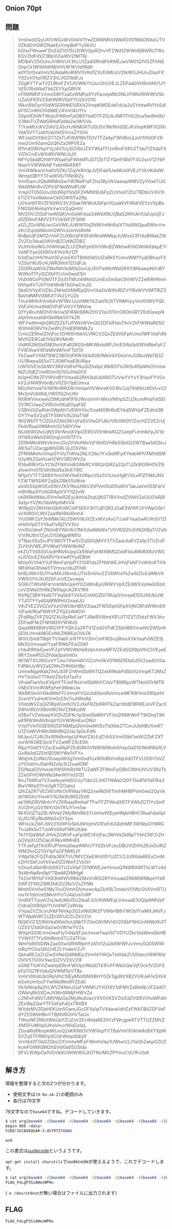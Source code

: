 Onion 70pt
----------------

問題
----
> Vm0wd2QyUXlVWGxWV0d4V1YwZDRWMVl3WkRSV01WbDNXa1JTV0ZKdGVGWlZNakExVmpBeFYySkVU
> bGhoTWsweFZtcEdZV015U2tWVQpiR2hvVFZWd1ZWWnRjRWRUTWxKSVZtdFdVZ3BpVlZwWVZtMTRj
> MDB4V25GUmJVWlVUV3hLU1ZadGRHdFhRWEJwVW01Q1VGZFhNSGhpCk1WWlhWMjVHVW1KVldtRldh
> a0Y0VGxaVmVXUkdaRmRWV0VKd1ZXcEtiMlJzV2tkWGJHUnJDazFXY0ZoV01qVlRZV3hLV0ZWdFJs
> ZGgKYTFwTVZURmFZV1JIVWtkYVJscGhUVEJLZDFadGVHRmtNV1JYVjI1U1RsWkdTbkZEYXpGRlVX
> cFNWMDFxVmxSWlYzaExWMFpXYzFacwpWbGNLVFRKb1RWWlVSbUZaVjFKSVZXdHNWV0pYYUZkV01G
> WkxWbFprV0dWSGRHbE5iRXA2VmpKMGExbFdUa2xSYmtwRVlYcEdlbFl5CmRHOVdNREZ4Vm14U1Yx
> SXphR2hWYWtaUFl6RmFjd3BXYkdOTFZGUkJNRTFHV2toa1IwWm9UV3MxTUZWdGRHdFpWa2w1WVVa
> T1YwMUcKV2t4V2JGcHJWMGRTU0U5V1NrNVdiSEJKVmpKMFlXSXhVbk5VYTJob1UwVktSVmxZY0Vk
> WFJsbDVDbVZIT1ZkTlJFWjRWbTE0VTFZeApTWHBoUjJoV1lXdGFVRmw2Um1GamQzQlhZa2RPVEZa
> R1VrdGlNVkpYVjJ4V1UySlZXbUZXYWtaTFUxWmFXR1JIT1doTlZXdzFXVlZhCmExWXdNVWNLVjJ0
> NFYySkdjR2hWYWtaaFpFWktkR1JGTlZkTlZYQmFWbTF3U2sxV1ZYbFNiazVVWWtkNFYxbHRkRXRT
> Vm14WlkwVmsKV0ZKc1ZqVkRiVlpJVDFab1UwMUdXVEJYVkVKdldWWmtjd3BYYTFwWVlUTlNhRlZy
> Vm1GamJIQkdWMnQwYW1RelFtaFZha3ByVkVaawpWMVZyVGxkTlJGWklWMnRvVDFkSFNsWlhiR1JW
> VmpOT05GUnJXbXRqYlVaSFZHMW9UbFpZUVhoV1ZtUTBDbUV4V1hkTlZXTkxWakowCk5GWXlTa2Rq
> U0VwWFRVZFNXRlV3V2t0ak1WWnlUbFprVGxaWVFtRldiVEYzVXpBeFNGSllhRmhpYkVwVVZqQmtV
> MVZHV25SbFIwWlQKVm0xNFdsa3dWbXNLVjBaS2RHUkVUa1JpUjFJd1ZERmFiMVV3TVVkWFZFSllW
> a1ZLZGxWNlJscGxVWEJUWW10d2NWVnNhRzlXTVd4WQpaRWhrVmxKc1ZqUldNbmhQWVcxUmVsRnNi
> RnBpUjFGM1ZrVmFZUXBrUjFKSFdrWndWMkpJUWxsV2FrbzBWakZWZVZOc1dsaGlWVnBZCldWZDBZ
> VlJHVlhoWGJVWllVakZLU1ZReFpHOVViRnBZWkhwR1dGWnNXbkpEYlVsNFYyeGtXR0V4YkV4V1ZF
> b3dDazVHV1hsVGEyUnEKVTBWd1dGUlZaRk5YUmxWM1YydDBhazFXV25sVWJGcHJWR3hhV1ZGdFJs
> ZGlXRUpNVkZWa1NtVkdWbGxoUjJ4VFlsWktWbGRXVWtkawpNVnBYWWtoT1YySlZXbFFLVm0weE5H
> VldXWGxPVjNOTFZtcEtTMUl4WkhGUmExSm9aV3hhWVZZeWRHRmhNVkp6VTJ0YVdHRnNTbGhaCmJG
> SkdUVVpXVlZKc2NHdGtNMEpQVm14a2IxWXhiRlZVYlRsWVVtMTRlZ3BaVldNMVlXMUtTVkZyYUZk
> TmJrMHhXVmN4VW1Wc1JuVlMKYkZwb1lUSTVNMVpyVm1GWlVYQllVbFJHUmxWdGVFdFViVVY1Wkhw
> Q1YyRnJhM2hXVkVwSFl6Rk9jMkZHV21sU01VcG9DbGRYZEdGawpNa1pIVmxoa1dHSklRbk5XYkZK
> WFYwWmtjbGR0ZEZkTlJFWktWVmQ0ZDFkR1duTlhiV2hFWWtaR05GWXhhR3RVYkZwWVZHdDRWMkZy
> CmIzZERhelZIVjFoc1ZHRXlVbkVLVlRCV2QxZEdVbFphUms1WFVteFdNMVl5ZERCaE1VbDRVMnRr
> VldKR2NISldSM2hoVjFaR2RGSnMKWkdsWFJVcE5Wa1pXWVdNeFpFZFViR3hwVW1zMVdWVnFTbTlX
> YkZweFVXMTBWZ3BOVjFKWVdXdG9VMkV4VGtoVmJGRkxWbTB3ZUU1RwpaSE5oTTJSWFlsaE9URlpx
> UW1GVE1sSklWV3RXVldFeFNuQlZha1pLWkRGYVJWSnRSbWhOVmtwNlZUSjBZVmRIUm5OVGJHaGFD
> bUpHClNrZFVWVnBYVmxaS2RHUkdUbXROTUVwYVYxY3hlazFYVGxkV2JrNW9VbnBzV0ZSV1pEUmxa
> M0JhVmxkTk1WWnRlRXRrVmtaeVlVWmsKVG1Kc1JqTlhWbU40VlcxV2MxSnVUbWdLVW01Q2IxUlhl
> RXRWVmxweVZtMUdhR1F6UWxsVmFrWkxVMVpSZUZkcmRHaFdiSEI2V1RCUwpZVll5Um5KaE0yaFdZ
> V3RhV0ZwRldrOWpNV1J6WVVkc1UwMXRhRzlEYkdSWVpFZEdhd3BOYTFwSVZqSTFSMVV5U2taT1dF
> WlZWbTFTClZGUlZXbGRrUjFaSVVteGFUbUV6UWt0V1ZscHZZVEZrUjFkdVRsaGlWMmhGV1d0YVIw
> NUdXWGhoUjNSVllrWndXVlpIZERSV01rWnkKQ21JelpFUmhlbFpJV1d0YWExWkhSWGhqUm10TFYx
> ZDRhMkl4WkVkVmJGcGhVbXMxVjFWdGVHRk5SbXQ2WTBaa1dGSnJiRE5aTUZacgpWbGRLUjJOSVNs
> ZFNNMmhvVmpGYVIyTnRVa2NLV2tkc1YxSldiRFpXYkdoM1VXMVdSMVJyWkZSaVIzaHZWV3BDWVZa
> R1duRlRiVGxYCllrZFNXVnBGWkRCVWQzQlRZa2QzTUZkWGRHOVZNa1owVm01S1dHSkdSa3hXYlRC
> M1pVVTFTQXBXYms1WVlteEtVRlpxVGs5VVJscHgKVVcxR1ZFMXJNVFZWTW5SWFZqSkZlRk51UWxk
> aVdGSXpWVEo0WVZKV1NuUlNiV2hPVm10d05sWlVTakJaVm1SSFdrVm9hRkp0YUdGRApiVVY1Q2xW
> ck9XRldWbkJ5Vm1wR2EyUkhVa2hqUjNST1RVVndZVll4V2xOU01sRjRXa1prYVZKc1dsWlphMVV4
> WWpGV2RHVkhSbXhWCldFSllXV3hTUjFOR2JGaE5WWFJVVWpGSk1sVXllR0VLWVZaa1NHRkliRmhX
> YlU0MFZsY3hWMk14U25WVWJXZExWVzAxUTJJeFVsaGwKUlhSV1ZteHdlVlp0TVVkaFIxRjZVV3hz
> Vm1GcldreFZNVnBYWkVkV1NHUkdWbWxTV0VKSlZtcEtNQXBqTVZsNVVtNUthV1ZyU21GWgpWM1Iz
> VTBac05sSnJPV3BOYTFwSVZqSXhjMVV3TVZaalJtaEVZa1p3TUZrd1ZUVldVWEJPVWtaYVNWWnNZ
> ekZUTVdSSVUydHNVbUpyCk5WaFphMXBMQ2xkR1duRlNiRXBzVW0xU01GcEZXbXRVYkVwR1YydDBW
> MVp0VVhkYVJFWmFaVlpPY21GR1dsZFNWWEJHVjFkNFYxWXcKTlVkWFdHaG9Vak5TVmxsclduZFhW
> bHBJWkVSU1YwMXJXbmtLUTIxSmVscEZVbWhsYkZwSlZtcEdiMkV4VW5OYVJXUllZbFJvVEZacwpa
> SGRUTWtsNFdrVmtWbUpHY0ZsWmEyUlRWVVpXZEdWSVpHeGlSbXcxV2tWa01HRkZNVlppUkZKV1RX
> NVNjZ3BXYkdSTFVqSk9TVk5zCmNGZGlTRUpSVmxjeE5GUXlUblJWYTJOTFYydGtjMWRHU2xaalJU
> VlhZVEZ3V0ZsVVJrOWtSbHB5V2taa2FWSXphSFpXVjNCRFdWWmEKVjFadVRtaFNWVFZYQ2xWdGVI
> ZFdiRlpZVFZSQ1ZXUXpRbFJaYTJRelRVWmtXR1JIT1ZSTlZtdzFWV3hvZDFadFNrZFNhM2hYWWxS
> QwpNMXBWVlRGVFFYQlhZa2RTV1ZsdGVFdFZSbHB6VlcwNVZWSnNjSGtLVmxkMGExWkZNWEpOVkZK
> WVlUSm9TRlpYTVVabFJrNTFVV3hrCmFWSnJjRmxXVkVaaFdWZE9jMk5GVmxaaVYyaFBWbTEwZDA1
> c1duRlRhbEpwVFZaYVNGWkhkRzlpUmtwMFlVZEdSQXBpVlhCSVEyeE8KY2xwR1ZsZFdia0paVm0x
> NFlWTXlUWGxVYTJoc1VteHdXVlZzVm5kV01WbDRXa1JDV2xadGVGaFdNblJyWVZaS2MxZHNXbHBp
> UmtwNgpWakZhVjJSSFZrWmtSbWhTQ2xkRlNsbFdSbVIzVmpKT2MxZHVTbGhoTTFKeVZXcEdTazFz
> VlhsbFIwVkxXVlphYTFJeFRuVmlSbWhYCllsVTBNRlpzWTNoV01rMTRVMjVXVm1KWFpFeFdWekUw
> WkRKSmVHSkdWbFFLVmtaYVQxUldXbmRsVmxwMFRWVmtXR0pHV2xwVlYzaHoKVm0xS1IxTnJhRmRp
> V0doWVZqQlZlRlpXUm5OV2JXeFRZbXRHTkZac1dtdE9RWEJxVFZac05WVnROVXRoVlRCNVZXMUdW
> d3BoTVZwbwpXVlZhZDFKc1pISmtSbWhYVFVoQ1NWWnFTWGhqTWtaR1RWWnNVbUpIYUVWWmExcDNU
> VVpTVm1GSE9WZGFNMEpQVm0wMVExTldXbkZTCmJUbHBUVmRTU1ZVeWVHRlhSMHBIQ2xkc1pGcFdN
> MUpvUTJ4U1IxWllhRmhpUjFKeVZXcEdZVk5XVm5SbFIwWlZZbFZXTmxWWGREQlcKTVZwMFZXcE9X
> RlpzY0dGYVZscExaRlpPZEdGRk5VNWlWMmhIVmpGa01GWnRWa1lLVGxWa1dGZEhlSE5WYWs1VFYx
> WldjVkZzWkU5UwpiWGg1Vm0xd1UxWXdNVmRqUldOTFVUSXhTbVZzY0VaVmJXaHNZa1p3U2xadGNF
> ZGlNazE0Vmxob1lWSlhhRzlWTUZaWFZFWmFjd3BhClNHUlVUV3RzTkZZeGFHOWhWa3AwWVVoS1Zt
> RnJTbWhaTVZwelkyeHdSVlJyTldsU2JHOTNWa2Q0YTAxR1dYaFRia3BwVWtaS1YxUlgKTlZOaloz
> QlhZa2RTVEZWcVNrOVRWazV6Q2xwRk5WTmlhMHBPVm0wd2QyVkdVWGhUYmxKV1lUSk9URll5ZEd0
> ak1WbDRVMnhrYVZKRwpjRmhaYTFwTFZFWndXRTFXWkZOTlYxSmFXVlZhYjJGV1NYcGhTR1JYVm5w
> Rk1GVjZTa29LWlVaV2MyRkhlRk5YUmtwWlEyeHNjbHBHClRsaFdia0pIVjJ0U1EyRkdWbGxSYXps
> WFlsUkZlbFJWV210WFIxSklUMVphVG1FeFdUQldhMlF3WWpGYWRGTnJaRk5oTTJoWVdXeFMKUXdw
> Tk1YQldWbFJHVkZGWVFsaFpiWE14VjFac2RHVkZkRlpTYkhCNFZrZHpOVlpXU25OalJFRkxWMnRX
> YTFJeFpITlhXR1JPVmtaSwpWMVJYY0ZkVFJscDBUVlZhYkZKck5URlZWM2hoQ21GV1pFaGFNM0JY
> VWpOb2FGZFdXa3RXTVU1MVZXeE9hVll5YUZCV2JURXdaREExCmMxZHVSbFJoYkVwd1ZGWmFZVk5H
> V2toa1J6bHBVbXR3TUZsVlpFZFNRWEJwVmxoQ1NWRXllRThLWTJ4d1IxWnNaRmRpYTBwMlZtMHgK
> TkZsV1RYbFVXR3hWWVRKb2MxVnRlSGRYVmxaelZtNWtWMkpHYkRSWFZFNXZWR3hKZUZKcVZsZFNN
> Mmh5Vm1wS1MyTnJOVmhQVmxwcApZbXRLTmdwV01WcGhXVmRTUms1V1dsVmlSMmhYUTJ4a1JsTnRP
> VmRXTTJoeVZsUkdUMUl5U2tkaFJUVlhWMFpLVmxadE1UQlpWMVpYCldraEtXR0pVYUV4WFZsWlda
> VVpaZVZScmJHbFNiVkp3Q2xWdGRIZFVWbHB6V1ROb1YwMXJNVFJWTWpWWFZsZEtXR1JGZUZkV2Vr
> RjQKVlZSS1NtVkdWbk5oUjNkTFZXeG9VMVl4V25SbFNHUnNWbXh3TUZSV1ZtdGhSa2w0VW1wYVZs
> WXphSG9LVm0weFIyTnNaSFJoUmxwTwpVbTVDYUZkc1dsWmxSbHBYVW01T1YySlhlRmhXTUZaTFUx
> WmFkR05GWkZaa00wSlRWRlphYzA1V1ZuUk9WWFJvVmxSQ05WWlhlRzlYClozQlhUVEZLYndwV2JY
> QkhaREZaZUZwSVNsQldNMEp3Vm14YWQxTldXbkZUV0docVRWWldOVlV5TlV0V1IwcElZVVZXV21F
> eGNETlUKVlZweVpERmFWVlpzWkdGTk1FcFFWbGQwVjFOck1VZGFSbFpTQ21KVlduQlVWM1IzVTBa
> VmVVNVdUbGRpVlhCSlEyMVdSMXBHY0ZkTgpNVXB2VVRJeFIxSXhXbGxhUm1ocFYwWktlRmRYZEd0
> Vk1sWnpXa2hLWVZKNmJGaFVWM1JYVG14V1dFMVZaRmNLVFZad01GWkhjRk5XCmJVWnlWMjFHWVZa
> c2NFeFdNV1JMVWpGa2MyRkdUazVXV0VKSVZtcEdZV0l5VVhoWFdHZExWa2QwYTFZeFpFaGxTRXBX
> WVdzMVZGbHEKUm5OamJGcDFXa1pTVXdwaVdHZzFWbTB4ZDFVeFdYZE5WbHBxVTBjNVRGVlVTalJo
> TWsxNFZtNUtWbUpYZUZoV2ExWldaREZhYzFWcgpkRTVTTUZZMVZXMDFUMVpIUlhsVmJrWldZa1pL
> ZGxaRldtRmpkM0JoQ2xKRlNtOVVWVkpYVTBaVmVXVkhkRnBXYXpWSVZqSTFRMVpXCldrWmpSbEpY
> Vm14d2FGbDZSbUZXVmtwMFpFWmthVkp1UWtwV2JYaGhZakpGZUZkcmFGWlhSM2hSVld0a05GSlda
> SFVLWWpOa1VGVlkKUWtWWGJtOTNUMVZPYmxCVU1Fc0sK

解き方
-----

情報を整理すると次の2つが分かります。
 - 使用文字は`[0-9a-zA-Z]`の範囲のみ
 - 各行は76文字

76文字なので`base64`ですね。デコードしていきます。

```bash
$ cat org|base64 -d|base64 -d|base64 -d|base64 -d|base64 -d|base64 -d|base64 -d|base64 -d|base64 -d|base64 -d|base64 -d|base64 -d|base64 -d|base64 -d|base64 -d|base64 -d
begin 666 <data>
51DQ!1U]&94QG4#-3:4%797I74$AU
 
end
```

この書式は[uudecode](https://ss64.com/bash/uuencode.html)というようです。

`apt-get install sharutils`でuudecodeが使えるようで、これでデコードします。

```bash
$ cat org|base64 -d|base64 -d|base64 -d|base64 -d|base64 -d|base64 -d|base64 -d|base64 -d|base64 -d|base64 -d|base64 -d|base64 -d|base64 -d|base64 -d|base64 -d|base64 -d|uudecode -o /dev/stdout
FLAG_FeLgP3SiAWezWPHu
```

(`-o /dev/stdout`が無い場合はファイルに出力されます)


FLAG 
-----
`FLAG_FeLgP3SiAWezWPHu`
